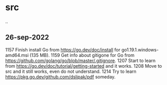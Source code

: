 # src
..

## 26-sep-2022
1157 Finish install Go from https://go.dev/doc/install for go1.19.1.windows-amd64.msi (135 MB).
1159 Get info about gitigone for Go from https://github.com/golang/go/blob/master/.gitignore.
1207 Start to learn from https://go.dev/doc/tutorial/getting-started and it works.
1208 Move to src and it still works, even do not understand.
1214 Try to learn https://pkg.go.dev/github.com/dslipak/pdf someday.